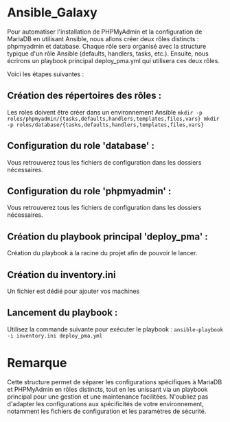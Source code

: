 # Ansible_Galaxy

Pour automatiser l'installation de PHPMyAdmin et la configuration de MariaDB en utilisant Ansible, nous allons créer deux rôles distincts : phpmyadmin et database. Chaque rôle sera organisé avec la structure typique d'un rôle Ansible (defaults, handlers, tasks, etc.). Ensuite, nous écrirons un playbook principal deploy_pma.yml qui utilisera ces deux rôles.

Voici les étapes suivantes :

## Création des répertoires des rôles :

Les roles doivent être créer dans un environnement Ansible
`mkdir -p roles/phpmyadmin/{tasks,defaults,handlers,templates,files,vars}
mkdir -p roles/database/{tasks,defaults,handlers,templates,files,vars}`

## Configuration du role 'database' :

Vous retrouverez tous les fichiers de configuration dans les dossiers nécessaires.

## Configuration du role 'phpmyadmin' :

Vous retrouverez tous les fichiers de configuration dans les dossiers nécessaires.

## Création du playbook principal 'deploy_pma' :

Création du playbook à la racine du projet afin de pouvoir le lancer.

## Création du inventory.ini

Un fichier est dédié pour ajouter vos machines

## Lancement du playbook :

Utilisez la commande suivante pour exécuter le playbook :
`ansible-playbook -i inventory.ini deploy_pma.yml`

# Remarque

Cette structure permet de séparer les configurations spécifiques à MariaDB et PHPMyAdmin en rôles distincts, tout en les unissant via un playbook principal pour une gestion et une maintenance facilitées. N'oubliez pas d'adapter les configurations aux spécificités de votre environnement, notamment les fichiers de configuration et les paramètres de sécurité.
